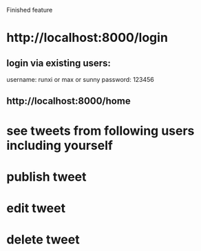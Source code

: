 Finished feature

# http://localhost:8000/login
## login via existing users:
username: runxi or max or sunny
password: 123456

## http://localhost:8000/home
# see tweets from following users including yourself

# publish tweet

# edit tweet
# delete tweet